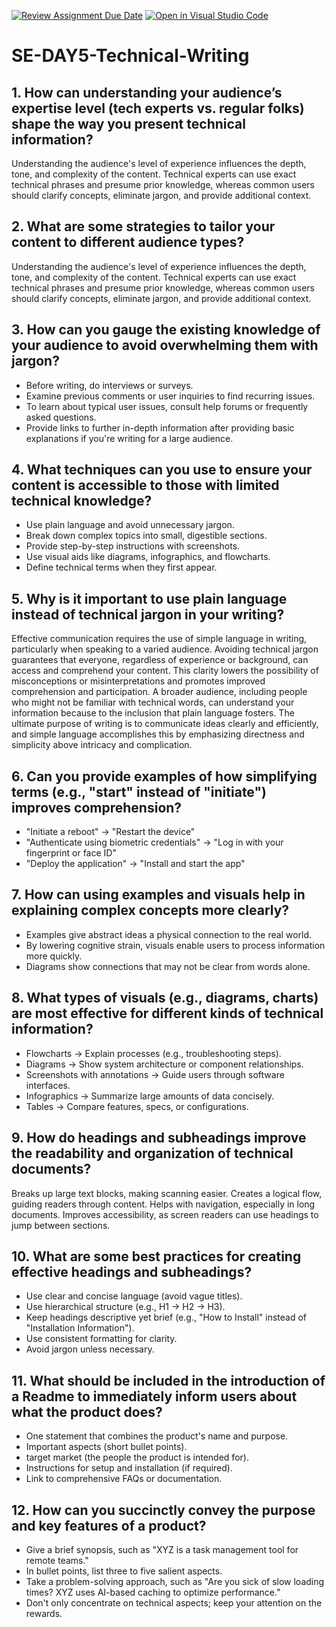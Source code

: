 [![Review Assignment Due Date](https://classroom.github.com/assets/deadline-readme-button-22041afd0340ce965d47ae6ef1cefeee28c7c493a6346c4f15d667ab976d596c.svg)](https://classroom.github.com/a/zsAR-pyY)
[![Open in Visual Studio Code](https://classroom.github.com/assets/open-in-vscode-2e0aaae1b6195c2367325f4f02e2d04e9abb55f0b24a779b69b11b9e10269abc.svg)](https://classroom.github.com/online_ide?assignment_repo_id=18405936&assignment_repo_type=AssignmentRepo)
# SE-DAY5-Technical-Writing
## 1. How can understanding your audience’s expertise level (tech experts vs. regular folks) shape the way you present technical information?

Understanding the audience's level of experience influences the depth, tone, and complexity of the content.  Technical experts can use exact technical phrases and presume prior knowledge, whereas common users should clarify concepts, eliminate jargon, and provide additional context.


## 2. What are some strategies to tailor your content to different audience types?

Understanding the audience's level of experience influences the depth, tone, and complexity of the content.  Technical experts can use exact technical phrases and presume prior knowledge, whereas common users should clarify concepts, eliminate jargon, and provide additional context.


## 3. How can you gauge the existing knowledge of your audience to avoid overwhelming them with jargon?

- Before writing, do interviews or surveys.
- Examine previous comments or user inquiries to find recurring issues.
- To learn about typical user issues, consult help forums or frequently asked questions.
- Provide links to further in-depth information after providing basic explanations if you're writing for a large audience.

## 4. What techniques can you use to ensure your content is accessible to those with limited technical knowledge?

- Use plain language and avoid unnecessary jargon.
- Break down complex topics into small, digestible sections.
- Provide step-by-step instructions with screenshots.
- Use visual aids like diagrams, infographics, and flowcharts.
- Define technical terms when they first appear.


## 5. Why is it important to use plain language instead of technical jargon in your writing?

Effective communication requires the use of simple language in writing, particularly when speaking to a varied audience.  Avoiding technical jargon guarantees that everyone, regardless of experience or background, can access and comprehend your content.  This clarity lowers the possibility of misconceptions or misinterpretations and promotes improved comprehension and participation.  A broader audience, including people who might not be familiar with technical words, can understand your information because to the inclusion that plain language fosters.  The ultimate purpose of writing is to communicate ideas clearly and efficiently, and simple language accomplishes this by emphasizing directness and simplicity above intricacy and complication.


## 6. Can you provide examples of how simplifying terms (e.g., "start" instead of "initiate") improves comprehension?

- "Initiate a reboot" → "Restart the device"
- "Authenticate using biometric credentials" → "Log in with your fingerprint or face ID"
- "Deploy the application" → "Install and start the app"


## 7. How can using examples and visuals help in explaining complex concepts more clearly?

- Examples give abstract ideas a physical connection to the real world.
- By lowering cognitive strain, visuals enable users to process information more quickly.
- Diagrams show connections that may not be clear from words alone.


## 8. What types of visuals (e.g., diagrams, charts) are most effective for different kinds of technical information?

- Flowcharts → Explain processes (e.g., troubleshooting steps).
- Diagrams → Show system architecture or component relationships.
- Screenshots with annotations → Guide users through software interfaces.
- Infographics → Summarize large amounts of data concisely.
- Tables → Compare features, specs, or configurations.


## 9. How do headings and subheadings improve the readability and organization of technical documents?

Breaks up large text blocks, making scanning easier. Creates a logical flow, guiding readers through content. Helps with navigation, especially in long documents. Improves accessibility, as screen readers can use headings to jump between sections.


## 10. What are some best practices for creating effective headings and subheadings?

- Use clear and concise language (avoid vague titles).
- Use hierarchical structure (e.g., H1 → H2 → H3).
- Keep headings descriptive yet brief (e.g., "How to Install" instead of "Installation Information").
- Use consistent formatting for clarity.
- Avoid jargon unless necessary.

  
## 11. What should be included in the introduction of a Readme to immediately inform users about what the product does?

- One statement that combines the product's name and purpose.
- Important aspects (short bullet points).
- target market (the people the product is intended for).
- Instructions for setup and installation (if required).
- Link to comprehensive FAQs or documentation.
  

## 12. How can you succinctly convey the purpose and key features of a product?

- Give a brief synopsis, such as "XYZ is a task management tool for remote teams."
- In bullet points, list three to five salient aspects.
- Take a problem-solving approach, such as "Are you sick of slow loading times? XYZ uses AI-based caching to optimize performance."
- Don't only concentrate on technical aspects; keep your attention on the rewards.

